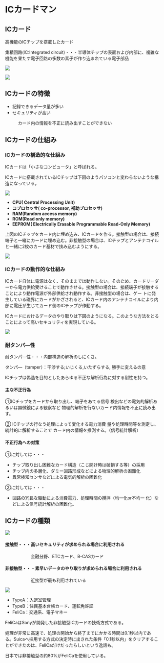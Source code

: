 # ICカードマン

## ICカード

高機能のICチップを搭載したカード

集積回路\(IC:Integrated circuit\)・・・半導体チップの表面および内部に、複雑な機能を果たす電子回路の多数の素子が作り込まれている電子部品

![](../.gitbook/assets/ickdovisa.PNG)

![](../.gitbook/assets/suica.PNG)

## ICカードの特徴

* 記録できるデータ量が多い
* セキュリティが高い

　　　カード内の情報を不正に読み出すことができない

## ICカードの仕組み

### ICカードの構造的な仕組み

ICカードは「小さなコンピュータ」と呼ばれる。

ICカードに搭載されているICチップは下図のようパソコンと変わらないような構造になっている。

![](../.gitbook/assets/icchippu.PNG)

* **CPU\( Central Processing Unit\)**
* **コプロセッサ\( co-processor, 補助プロセッサ\)**
* **RAM\(Random access memory\)**
* **ROM\(Read only memory\)**
* **EEPROM\( Electrically Erasable Programmable Read-Only Memory\)**

上図のICチップをカード内に埋め込み、ICカードを作る。接触型の場合は、接続端子と一緒にカードに埋め込む。非接触型の場合は、ICチップとアンテナコイルと一緒に2枚のカード基材で挟み込むようにする。

![](../.gitbook/assets/ickdono.PNG)

### ICカードの動作的な仕組み

ICカード自体に電源はなく、そのままでは動作しない。そのため、カードリーダーから電力供給受けることで動作させる。接触型の場合は、接続端子が接触することにより動作電源が外部供給され動作する。非接触型の場合は、ゲー トに発生している磁界にカードがかざされると、ICカード内のアンテナコイルにより内 部に電圧が生じてカード側のICチップが作動する。

ICカードにおけるデータのやり取りは下図のようになる。このような方法をとることによって高いセキュリティを実現している。

![](../.gitbook/assets/ickdonodtanoyariri.PNG)

### 耐タンパ―性

耐タンパ―性・・・内部構造の解析のしにくさ。

タンパ―（tamper）：干渉する;いじくる,いたずらする, 勝手に変えるの意

ICチップは偽造を目的としたあらゆる不正な解析行為に対する耐性を持つ。

#### 主な不正行為

①ICチップをカードから取り出し、端子をあてる信号 検出などの電気的解析あるいは顕微鏡による観察など 物理的解析を行ないカード内情報を不正に読み出す。

② ICチップの行なう処理によって変化する電力消費 量や処理時間等を測定し、統計的に解析することで カード内の情報を推測する。（信号統計解析）

#### 不正行為への対策

①に対しては・・・

*  チップ取り出し困難なカード構造（こじ開け時は破損する等）の採用
* チップ内の多層化、ダミー回路形成などによる物理的解析の困難化
* 異常検知センサなどによる電気的解析の困難化

②に対しては・・・

* 回路の冗長な駆動による消費電力、処理時間の攪拌（均一化or不均一 化）などによる信号統計解析の困難化。

## ICカードの種類

![](../.gitbook/assets/ickdo%20%281%29.PNG)

#### 接触型・・・高いセキュリティが求められる場合に利用される

　　　　　　金融分野、ETCカード、B-CASカード

#### 非接触型・・・素早いデータのやり取りが求められる場合に利用される

　　　　　　近接型が最も利用されている

![](../.gitbook/assets/fei-jie-chu-xing-fen-lei.PNG)

* TypeA：入退室管理
* TypeB：住民基本台帳カード、運転免許証
* FeliCa：交通系、電子マネー

FeliCaはSonyが開発した非接触型ICカードの技術方式である。

処理が非常に高速で、処理の開始から終了までにかかる時間は0.1秒以内である。Suicaへ採用する方式の決定時に出された条件「0.1秒以内」をクリアすることができたのは、FeliCaだけだったらしいという逸話も。

日本では非接触型の約80%がFeliCaを使用している。



